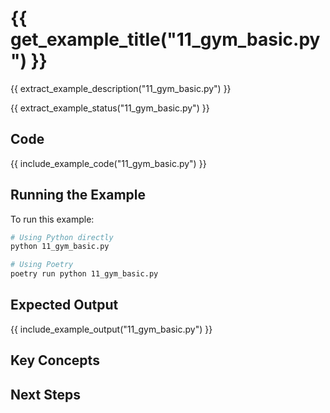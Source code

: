 # {{ get_example_title("11_gym_basic.py") }}

{{ extract_example_description("11_gym_basic.py") }}

{{ extract_example_status("11_gym_basic.py") }}

## Code

{{ include_example_code("11_gym_basic.py") }}

## Running the Example

To run this example:

```bash
# Using Python directly
python 11_gym_basic.py

# Using Poetry
poetry run python 11_gym_basic.py
```

## Expected Output

{{ include_example_output("11_gym_basic.py") }}

## Key Concepts

<!-- This section should be manually filled in with key concepts demonstrated by the example -->

## Next Steps

<!-- This section should be manually filled in with links to related examples or documentation --> 